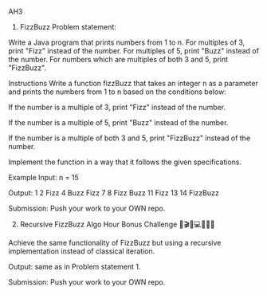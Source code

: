 AH3
1. FizzBuzz
Problem statement:

Write a Java program that prints numbers from 1 to n. For multiples of 3, print "Fizz" instead of the number. For multiples of 5, print "Buzz" instead of the number. For numbers which are multiples of both 3 and 5, print "FizzBuzz".

Instructions
Write a function fizzBuzz that takes an integer n as a parameter and prints the numbers from 1 to n based on the conditions below:

If the number is a multiple of 3, print "Fizz" instead of the number.

If the number is a multiple of 5, print "Buzz" instead of the number.

If the number is a multiple of both 3 and 5, print "FizzBuzz" instead of the number.

Implement the function in a way that it follows the given specifications.

Example Input: n = 15

Output: 1 2 Fizz 4 Buzz Fizz 7 8 Fizz Buzz 11 Fizz 13 14 FizzBuzz

Submission:
Push your work to your OWN repo.

2. Recursive FizzBuzz
Algo Hour Bonus Challenge 💪🎬🌊💻🧭🧠👐

Achieve the same functionality of FizzBuzz but using a recursive implementation instead of classical iteration.

Output: same as in Problem statement 1.

Submission:
Push your work to your OWN repo.

